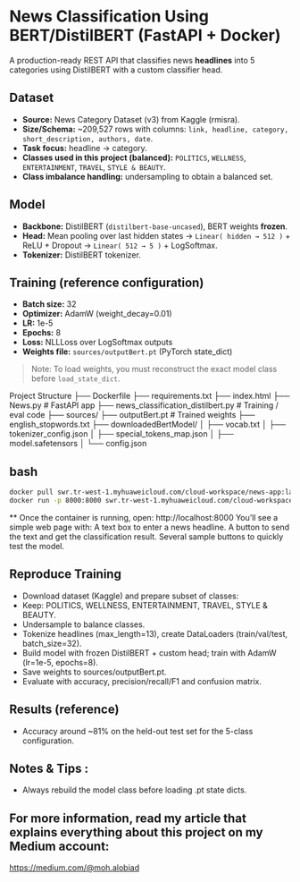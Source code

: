 # News Classification Using BERT/DistilBERT (FastAPI + Docker)

A production-ready REST API that classifies news **headlines** into 5 categories using  DistilBERT with a custom classifier head.

## Dataset
- **Source:** News Category Dataset (v3) from Kaggle (rmisra).
- **Size/Schema:** ~209,527 rows with columns: `link, headline, category, short_description, authors, date`.
- **Task focus:** headline → category.
- **Classes used in this project (balanced):** `POLITICS`, `WELLNESS`, `ENTERTAINMENT`, `TRAVEL`, `STYLE & BEAUTY`.
- **Class imbalance handling:** undersampling to obtain a balanced set.

## Model
- **Backbone:** DistilBERT (`distilbert-base-uncased`), BERT weights **frozen**.
- **Head:** Mean pooling over last hidden states → `Linear( hidden → 512 )` + ReLU + Dropout → `Linear( 512 → 5 )` + LogSoftmax.
- **Tokenizer:** DistilBERT tokenizer.

## Training (reference configuration)
- **Batch size:** 32  
- **Optimizer:** AdamW (weight_decay=0.01)  
- **LR:** 1e-5  
- **Epochs:** 8  
- **Loss:** NLLLoss over LogSoftmax outputs  
- **Weights file:** `sources/outputBert.pt` (PyTorch state_dict)

> Note: To load weights, you must reconstruct the exact model class before `load_state_dict`.

Project Structure
├── Dockerfile
├── requirements.txt
├── index.html
├── News.py                       # FastAPI app
├── news_classification_distilbert.py   # Training / eval code
├── sources/
├── outputBert.pt                  # Trained weights
├── english_stopwords.txt
├── downloadedBertModel/
│   ├── vocab.txt
│   ├── tokenizer_config.json
│   ├── special_tokens_map.json
│   ├── model.safetensors
│   └── config.json

## bash

```bash
docker pull swr.tr-west-1.myhuaweicloud.com/cloud-workspace/news-app:latest
docker run -p 8000:8000 swr.tr-west-1.myhuaweicloud.com/cloud-workspace/news-app:latest
```
** Once the container is running, open:
http://localhost:8000
You’ll see a simple web page with:
A text box to enter a news headline.
A button to send the text and get the classification result.
Several sample buttons to quickly test the model.

## Reproduce Training
- Download dataset (Kaggle) and prepare subset of classes:
- Keep: POLITICS, WELLNESS, ENTERTAINMENT, TRAVEL, STYLE & BEAUTY.
- Undersample to balance classes.
- Tokenize headlines (max_length=13), create DataLoaders (train/val/test, batch_size=32).
- Build model with frozen DistilBERT + custom head; train with AdamW (lr=1e-5, epochs=8).
- Save weights to sources/outputBert.pt.
- Evaluate with accuracy, precision/recall/F1 and confusion matrix.

## Results (reference)
- Accuracy around ~81% on the held-out test set for the 5-class configuration.
  
## Notes & Tips :
- Always rebuild the model class before loading .pt state dicts.

## For more information, read my article that explains everything about this project on my Medium account:
https://medium.com/@moh.alobiad
